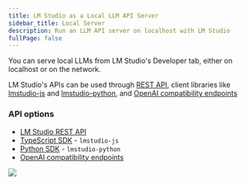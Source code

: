 ```yaml
---
title: LM Studio as a Local LLM API Server
sidebar_title: Local Server
description: Run an LLM API server on localhost with LM Studio
fullPage: false
---
```


You can serve local LLMs from LM Studio's Developer tab, either on localhost or on the network.

LM Studio's APIs can be used through [REST API](/docs/developer/rest), client libraries like [lmstudio-js](/docs/api/sdk) and [lmstudio-python](/docs/python), and [OpenAI compatibility endpoints](/docs/developer/openai-compat)

### API options

- [LM Studio REST API](/docs/developer/rest)
- [TypeScript SDK](/docs/typescript) - `lmstudio-js`
- [Python SDK](/docs/python) - `lmstudio-python`
- [OpenAI compatibility endpoints](/docs/developer/openai-compat)

<img src="/assets/docs/server.png" style="" data-caption="Load and serve LLMs from LM Studio" />
